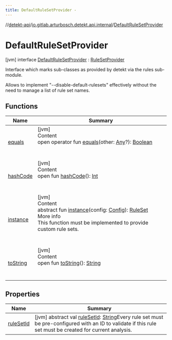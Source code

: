 ```yaml
---
title: DefaultRuleSetProvider -
---
```

//[detekt-api](../../index.md)/[io.gitlab.arturbosch.detekt.api.internal](../index.md)/[DefaultRuleSetProvider](index.md)



# DefaultRuleSetProvider  
 [jvm] interface [DefaultRuleSetProvider](index.md) : [RuleSetProvider](../../io.gitlab.arturbosch.detekt.api/-rule-set-provider/index.md)

Interface which marks sub-classes as provided by detekt via the rules sub-module.



Allows to implement "--disable-default-rulesets" effectively without the need to manage a list of rule set names.

   


## Functions  
  
|  Name|  Summary| 
|---|---|
| <a name="kotlin/Any/equals/#kotlin.Any?/PointingToDeclaration/"></a>[equals](../-yaml-config/-companion/index.md#%5Bkotlin%2FAny%2Fequals%2F%23kotlin.Any%3F%2FPointingToDeclaration%2F%5D%2FFunctions%2F-931080397)| <a name="kotlin/Any/equals/#kotlin.Any?/PointingToDeclaration/"></a>[jvm]  <br>Content  <br>open operator fun [equals](../-yaml-config/-companion/index.md#%5Bkotlin%2FAny%2Fequals%2F%23kotlin.Any%3F%2FPointingToDeclaration%2F%5D%2FFunctions%2F-931080397)(other: [Any](https://kotlinlang.org/api/latest/jvm/stdlib/kotlin/-any/index.html)?): [Boolean](https://kotlinlang.org/api/latest/jvm/stdlib/kotlin/-boolean/index.html)  <br><br><br>
| <a name="kotlin/Any/hashCode/#/PointingToDeclaration/"></a>[hashCode](../-yaml-config/-companion/index.md#%5Bkotlin%2FAny%2FhashCode%2F%23%2FPointingToDeclaration%2F%5D%2FFunctions%2F-931080397)| <a name="kotlin/Any/hashCode/#/PointingToDeclaration/"></a>[jvm]  <br>Content  <br>open fun [hashCode](../-yaml-config/-companion/index.md#%5Bkotlin%2FAny%2FhashCode%2F%23%2FPointingToDeclaration%2F%5D%2FFunctions%2F-931080397)(): [Int](https://kotlinlang.org/api/latest/jvm/stdlib/kotlin/-int/index.html)  <br><br><br>
| <a name="io.gitlab.arturbosch.detekt.api/RuleSetProvider/instance/#io.gitlab.arturbosch.detekt.api.Config/PointingToDeclaration/"></a>[instance](../../io.gitlab.arturbosch.detekt.api/-rule-set-provider/instance.md)| <a name="io.gitlab.arturbosch.detekt.api/RuleSetProvider/instance/#io.gitlab.arturbosch.detekt.api.Config/PointingToDeclaration/"></a>[jvm]  <br>Content  <br>abstract fun [instance](../../io.gitlab.arturbosch.detekt.api/-rule-set-provider/instance.md)(config: [Config](../../io.gitlab.arturbosch.detekt.api/-config/index.md)): [RuleSet](../../io.gitlab.arturbosch.detekt.api/-rule-set/index.md)  <br>More info  <br>This function must be implemented to provide custom rule sets.  <br><br><br>
| <a name="kotlin/Any/toString/#/PointingToDeclaration/"></a>[toString](../-yaml-config/-companion/index.md#%5Bkotlin%2FAny%2FtoString%2F%23%2FPointingToDeclaration%2F%5D%2FFunctions%2F-931080397)| <a name="kotlin/Any/toString/#/PointingToDeclaration/"></a>[jvm]  <br>Content  <br>open fun [toString](../-yaml-config/-companion/index.md#%5Bkotlin%2FAny%2FtoString%2F%23%2FPointingToDeclaration%2F%5D%2FFunctions%2F-931080397)(): [String](https://kotlinlang.org/api/latest/jvm/stdlib/kotlin/-string/index.html)  <br><br><br>


## Properties  
  
|  Name|  Summary| 
|---|---|
| <a name="io.gitlab.arturbosch.detekt.api.internal/DefaultRuleSetProvider/ruleSetId/#/PointingToDeclaration/"></a>[ruleSetId](rule-set-id.md)| <a name="io.gitlab.arturbosch.detekt.api.internal/DefaultRuleSetProvider/ruleSetId/#/PointingToDeclaration/"></a> [jvm] abstract val [ruleSetId](rule-set-id.md): [String](https://kotlinlang.org/api/latest/jvm/stdlib/kotlin/-string/index.html)Every rule set must be pre-configured with an ID to validate if this rule set must be created for current analysis.   <br>

